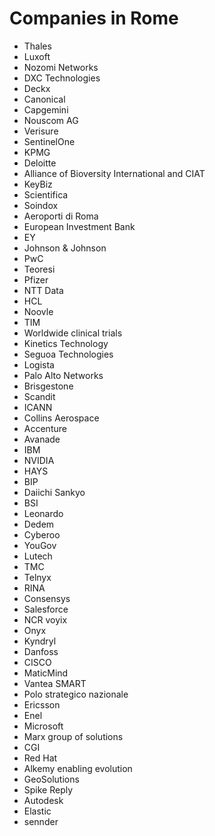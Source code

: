 # Companies in Rome
* Thales
* Luxoft
* Nozomi Networks
* DXC Technologies
* Deckx
* Canonical
* Capgemini
* Nouscom AG
* Verisure
* SentinelOne
* KPMG
* Deloitte
* Alliance of Bioversity International and CIAT
* KeyBiz
* Scientifica
* Soindox
* Aeroporti di Roma
* European Investment Bank
* EY
* Johnson & Johnson
* PwC
* Teoresi
* Pfizer
* NTT Data
* HCL
* Noovle 
* TIM
* Worldwide clinical trials
* Kinetics Technology
* Seguoa Technologies
* Logista  
* Palo Alto Networks
* Brisgestone
* Scandit
* ICANN
* Collins Aerospace
* Accenture
* Avanade
* IBM
* NVIDIA
* HAYS
* BIP
* Daiichi Sankyo
* BSI
* Leonardo
* Dedem
* Cyberoo
* YouGov
* Lutech
* TMC
* Telnyx
* RINA
* Consensys
* Salesforce
* NCR voyix
* Onyx
* Kyndryl
* Danfoss
* CISCO
* MaticMind
* Vantea SMART
* Polo strategico nazionale
* Ericsson
* Enel
* Microsoft
* Marx group of solutions
* CGI
* Red Hat
* Alkemy enabling evolution
* GeoSolutions
* Spike Reply
* Autodesk
* Elastic
* sennder
